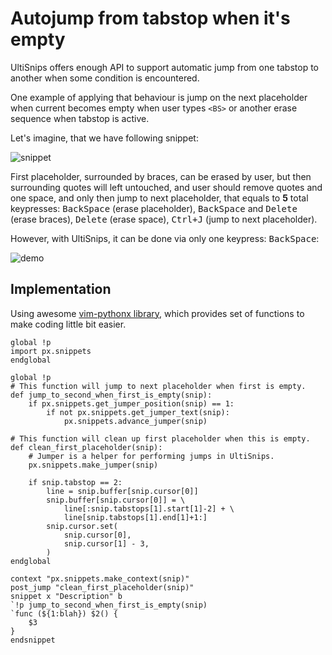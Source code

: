 # Autojump from tabstop when it's empty

UltiSnips offers enough API to support automatic jump from one tabstop to
another when some condition is encountered.

One example of applying that behaviour is jump on the next placeholder when
current becomes empty when user types `<BS>` or another erase sequence when
tabstop is active.

Let's imagine, that we have following snippet:

![snippet](https://raw.githubusercontent.com/SirVer/ultisnips/master/doc/examples/autojump-if-empty/snippet.gif)

First placeholder, surrounded by braces, can be erased by user, but then 
surrounding quotes will left untouched, and user should remove quotes and
one space, and only then jump to next placeholder, that equals to **5** total
keypresses: <kbd>BackSpace</kbd> (erase placeholder), <kbd>BackSpace</kbd> and
<kbd>Delete</kbd> (erase braces), <kbd>Delete</kbd> (erase space),
<kbd>Ctrl+J</kbd> (jump to next placeholder).

However, with UltiSnips, it can be done via only one keypress:
<kbd>BackSpace</kbd>:

![demo](https://raw.githubusercontent.com/SirVer/ultisnips/master/doc/examples/autojump-if-empty/demo.gif)

## Implementation

Using awesome [vim-pythonx
library](https://github.com/reconquest/vim-pythonx/blob/master/pythonx/px/snippets.py),
which provides set of functions to make coding little bit easier.

```
global !p
import px.snippets
endglobal

global !p
# This function will jump to next placeholder when first is empty.
def jump_to_second_when_first_is_empty(snip):
    if px.snippets.get_jumper_position(snip) == 1:
        if not px.snippets.get_jumper_text(snip):
            px.snippets.advance_jumper(snip)

# This function will clean up first placeholder when this is empty.
def clean_first_placeholder(snip):
    # Jumper is a helper for performing jumps in UltiSnips.
    px.snippets.make_jumper(snip)

    if snip.tabstop == 2:
        line = snip.buffer[snip.cursor[0]]
        snip.buffer[snip.cursor[0]] = \
            line[:snip.tabstops[1].start[1]-2] + \
            line[snip.tabstops[1].end[1]+1:]
        snip.cursor.set(
            snip.cursor[0],
            snip.cursor[1] - 3,
        )
endglobal

context "px.snippets.make_context(snip)"
post_jump "clean_first_placeholder(snip)"
snippet x "Description" b
`!p jump_to_second_when_first_is_empty(snip)
`func (${1:blah}) $2() {
    $3
}
endsnippet
```
